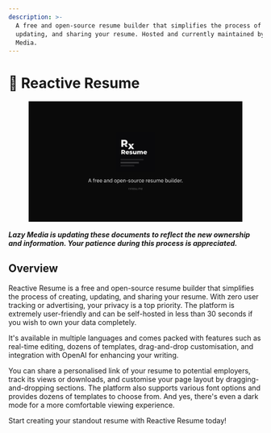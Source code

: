 ```yaml
---
description: >-
  A free and open-source resume builder that simplifies the process of creating,
  updating, and sharing your resume. Hosted and currently maintained by Lazy
  Media.
---
```


# 👋 Reactive Resume

<figure><img src=".gitbook/assets/Introduction.jpg" alt=""><figcaption></figcaption></figure>

_**Lazy Media is updating these documents to reflect the new ownership and information. Your patience during this process is appreciated.**_

## Overview

Reactive Resume is a free and open-source resume builder that simplifies the process of creating, updating, and sharing your resume. With zero user tracking or advertising, your privacy is a top priority. The platform is extremely user-friendly and can be self-hosted in less than 30 seconds if you wish to own your data completely.

It's available in multiple languages and comes packed with features such as real-time editing, dozens of templates, drag-and-drop customisation, and integration with OpenAI for enhancing your writing.

You can share a personalised link of your resume to potential employers, track its views or downloads, and customise your page layout by dragging-and-dropping sections. The platform also supports various font options and provides dozens of templates to choose from. And yes, there's even a dark mode for a more comfortable viewing experience.

Start creating your standout resume with Reactive Resume today!
